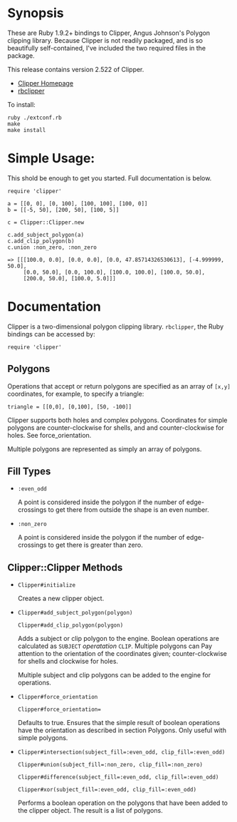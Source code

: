 Synopsis
==========
These are Ruby 1.9.2+ bindings to Clipper, Angus Johnson's Polygon clipping
library. Because Clipper is not readily packaged, and is so beautifully
self-contained, I've included the two required files in the package.

This release contains version 2.522 of Clipper.

* [Clipper Homepage](http://angusj.com/delphi/clipper.php)
* [rbclipper](http://github.com/mieko/rbclipper)

To install:

    ruby ./extconf.rb
    make
    make install

Simple Usage:
===========
This shold be enough to get you started.  Full documentation is below.

    require 'clipper'

    a = [[0, 0], [0, 100], [100, 100], [100, 0]]
    b = [[-5, 50], [200, 50], [100, 5]]

    c = Clipper::Clipper.new

    c.add_subject_polygon(a)
    c.add_clip_polygon(b)
    c.union :non_zero, :non_zero

    => [[[100.0, 0.0], [0.0, 0.0], [0.0, 47.85714326530613], [-4.999999, 50.0],
         [0.0, 50.0], [0.0, 100.0], [100.0, 100.0], [100.0, 50.0],
         [200.0, 50.0], [100.0, 5.0]]]

Documentation
================

Clipper is a two-dimensional polygon clipping library.  `rbclipper`, the Ruby
bindings can be accessed by:

    require 'clipper'


Polygons
--------
Operations that accept or return polygons are specified as an array of `[x,y]` 
coordinates, for example, to specify a triangle:

    triangle = [[0,0], [0,100], [50, -100]]

Clipper supports both holes and complex polygons.  Coordinates for simple 
polygons are counter-clockwise for shells, and and counter-clockwise for holes.
See force_orientation.

Multiple polygons are represented as simply an array of polygons.

Fill Types
-----------
  * `:even_odd`

    A point is considered inside the polygon if the number of edge-crossings to 
    get there from outside the shape is an even number.

  * `:non_zero`

    A point is considered inside the polygon if the number of edge-crossings to 
    get there is greater than zero.

Clipper::Clipper Methods
-------

* `Clipper#initialize`

   Creates a new clipper object.

* `Clipper#add_subject_polygon(polygon)`

  `Clipper#add_clip_polygon(polygon)`

  Adds a subject or clip polygon to the engine.  Boolean operations are 
  calculated as `SUBJECT` *operatation* `CLIP`.  Multiple polygons can Pay attention 
  to the orientation of the coordinates given; counter-clockwise for shells and
  clockwise for holes.

  Multiple subject and clip polygons can be added to the engine for operations.

* `Clipper#force_orientation`

  `Clipper#force_orientation=`

  Defaults to true.  Ensures that the simple result of boolean operations have
  the orientation as described in section Polygons.  Only useful with simple
  polygons.

* `Clipper#intersection(subject_fill=:even_odd, clip_fill=:even_odd)`

  `Clipper#union(subject_fill=:non_zero, clip_fill=:non_zero)`

  `Clipper#difference(subject_fill=:even_odd, clip_fill=:even_odd)`

  `Clipper#xor(subject_fill=:even_odd, clip_fill=:even_odd)`

   Performs a boolean operation on the polygons that have been added to the 
   clipper object.  The result is a list of polygons.
